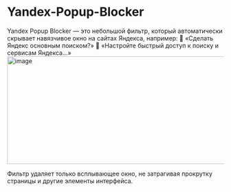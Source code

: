 # Yandex-Popup-Blocker
Yandex Popup Blocker — это небольшой фильтр, который автоматически скрывает навязчивое окно на сайтах Яндекса, например:
💬 «Сделать Яндекс основным поиском?» 
💬 «Настройте быстрый доступ к поиску и сервисам Яндекса…» 
<img width="591" height="251" alt="image" src="https://github.com/user-attachments/assets/66843aa9-978c-4d34-bbc5-9fed2768044a" />

Фильтр удаляет только всплывающее окно, не затрагивая прокрутку страницы и другие элементы интерфейса.
